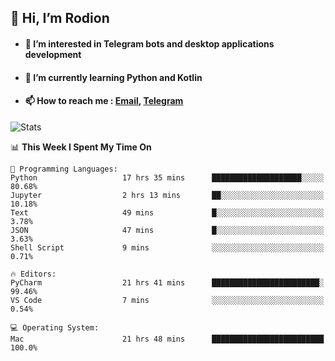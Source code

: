 ## 👋 Hi, I’m Rodion
- #### 👀 I’m interested in Telegram bots and desktop applications development
- #### 🌱 I’m currently learning Python and Kotlin
- #### 📫 How to reach me : [Email](mailto:me@lavn.ml), [Telegram](https://t.me/fast_geek)

![Stats](https://github-readme-stats.vercel.app/api?username=fast-geek&show_icons=true&theme=github_dark&hide_border=true&hide=issues&count_private=true&layout=compact)


<!--START_SECTION:waka-->
📊 **This Week I Spent My Time On** 

```text
💬 Programming Languages: 
Python                   17 hrs 35 mins      ████████████████████░░░░░   80.68% 
Jupyter                  2 hrs 13 mins       ██░░░░░░░░░░░░░░░░░░░░░░░   10.18% 
Text                     49 mins             █░░░░░░░░░░░░░░░░░░░░░░░░   3.78% 
JSON                     47 mins             █░░░░░░░░░░░░░░░░░░░░░░░░   3.63% 
Shell Script             9 mins              ░░░░░░░░░░░░░░░░░░░░░░░░░   0.71%

🔥 Editors: 
PyCharm                  21 hrs 41 mins      ████████████████████████░   99.46% 
VS Code                  7 mins              ░░░░░░░░░░░░░░░░░░░░░░░░░   0.54%

💻 Operating System: 
Mac                      21 hrs 48 mins      █████████████████████████   100.0%

```


<!--END_SECTION:waka-->
